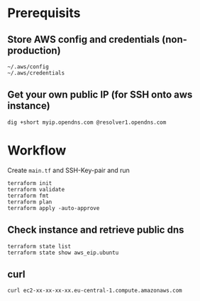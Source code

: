 # Prerequisits
## Store AWS config and credentials (non-production)
```
~/.aws/config
~/.aws/credentials
```

## Get your own public IP (for SSH onto aws instance)
```
dig +short myip.opendns.com @resolver1.opendns.com
```

# Workflow
Create `main.tf` and SSH-Key-pair and run
```
terraform init
terraform validate
terraform fmt
terraform plan
terraform apply -auto-approve
```

## Check instance and retrieve public dns
```
terraform state list
terraform state show aws_eip.ubuntu
```

## curl
```
curl ec2-xx-xx-xx-xx.eu-central-1.compute.amazonaws.com
```

